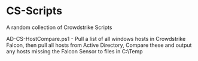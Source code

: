 # CS-Scripts
A random collection of Crowdstrike Scripts 

AD-CS-HostCompare.ps1 - Pull a list of all windows hosts in Crowdstrike Falcon, then pull all hosts from Active Directory, Compare these and output any hosts missing the Falcon Sensor to files in C:\Temp

